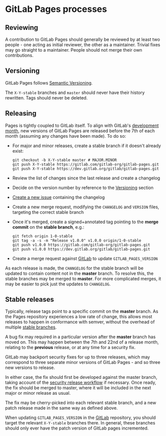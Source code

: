 # GitLab Pages processes

## Reviewing

A contribution to GitLab Pages should generally be reviewed by at least two
people - one acting as initial reviewer, the other as a maintainer. Trivial
fixes may go straight to a maintainer. People should not merge their own
contributions.

## Versioning

GitLab Pages follows [Semantic Versioning](https://semver.org/spec/v2.0.0.html).

The `X-Y-stable` branches and `master` should never have their history
rewritten. Tags should never be deleted.

## Releasing

Pages is tightly coupled to GitLab itself. To align with GitLab's
[development month](https://gitlab.com/gitlab-org/gitlab-ce/blob/master/PROCESS.md),
new versions of GitLab Pages are released before the 7th of each month (assuming
any changes have been made). To do so:

* For major and minor releases, create a stable branch if it doesn't already exist:

    ```shell
    git checkout -b X-Y-stable master # MAJOR.MINOR
    git push X-Y-stable https://gitlab.com/gitlab-org/gitlab-pages.git
    git push X-Y-stable https://dev.gitlab.org/gitlab/gitlab-pages.git
    ```

* Review the list of changes since the last release and create a changelog
* Decide on the version number by reference to the [Versioning](#versioning) section
* [Create a new issue](https://gitlab.com/gitlab-org/gitlab-pages/issues/new)
  containing the changelog
* Create a new merge request, modifying the `CHANGELOG` and `VERSION` files, targeting the correct stable branch
* Once it's merged, create a signed+annotated tag pointing to the **merge commit** on the **stable branch**, e.g.:

    ```shell
    git fetch origin 1-0-stable
    git tag -a -s -m "Release v1.0.0" v1.0.0 origin/1-0-stable
    git push v1.0.0 https://gitlab.com/gitlab-org/gitlab-pages.git
    git push v1.0.0 https://dev.gitlab.org/gitlab/gitlab-pages.git
    ```

* Create a merge request against [GitLab](https://gitlab.com/gitlab-org/gitlab-ce) to update `GITLAB_PAGES_VERSION`

As each release is made, the `CHANGELOG` for the stable branch will be updated
to contain content not in the **master** branch. To resolve this, the stable
branches may be merged to **master**. For more complicated merges, it may be
easier to pick just the updates to `CHANGELOG`.

## Stable releases

Typically, release tags point to a specific commit on the **master** branch. As
the Pages repository experiences a low rate of change, this allows most releases
to happen in conformance with semver, without the overhead of multiple
[stable branches](https://docs.gitlab.com/ee/workflow/gitlab_flow.html).

A bug fix may required in a particular version after the **master** branch has
moved on. This may happen between the 7th and 22nd of a release month, relating
to the **previous** release, or at any time for a security fix.

GitLab may backport security fixes for up to three releases, which may
correspond to three separate minor versions of GitLab Pages - and so three new
versions to release.

In either case, the fix should first be developed against the master branch,
taking account of the [security release workflow](https://about.gitlab.com/handbook/engineering/workflow/#security-issues)
if necessary. Once ready, the fix should be merged to master, where it will be
included in the next major or minor release as usual.

The fix may be cherry-picked into each relevant stable branch, and a new patch
release made in the same way as defined above.

When updating `GITLAB_PAGES_VERSION` in the [GitLab](https://gitlab.com/gitlab-org/gitlab-ce)
repository, you should target the relevant `X-Y-stable` branches there. In
general, these branches should only ever have the patch version of GitLab pages
incremented.
